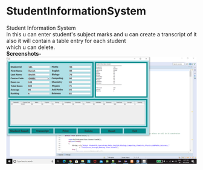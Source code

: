 # StudentInformationSystem
Student Information System<br/>
In this u can enter student's subject marks and u can create a transcript of it<br/>
also it will contain a table entry for each student<br/>
which u can delete.<br/>
**Screenshots-**<br/>
<img src="stu.png">
